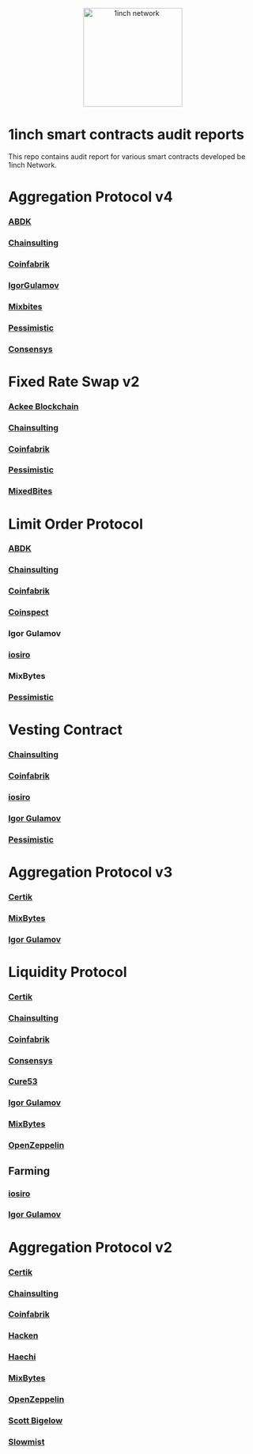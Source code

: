 <p align="center">
  <img src="https://app.1inch.io/assets/images/logo.svg" width="200" alt="1inch network" />
</p>

# 1inch smart contracts audit reports
This repo contains audit report for various smart contracts developed be 1inch Network.

# Aggregation Protocol v4

### [ABDK](https://github.com/1inch/1inch-audits/blob/master/Aggregation%20Protocol%20V4/ABDK_1inch_AggregationRouter_Solidity_.pdf)
### [Chainsulting](https://github.com/1inch/1inch-audits/raw/master/Aggregation%20Protocol%20V4/02_Smart%20Contract%20Audit_1inch_Router_RFQ_V4_Chainsulting.pdf)
### [Coinfabrik](https://github.com/1inch/1inch-audits/raw/curlyjannie-Audits-editing/Aggregation%20Protocol%20V4/1inch%20Aggregation%20Router%20v4%20Audit_Coinfabrik.pdf)
### [IgorGulamov](https://github.com/1inch/1inch-audits/raw/curlyjannie-Audits-editing/Aggregation%20Protocol%20V4/1inch%20contract%20audit.pdf)
### [Mixbites](https://github.com/1inch/1inch-audits/raw/curlyjannie-Audits-editing/Aggregation%20Protocol%20V4/1Inch%20Aggregation%20Router%20V4%20Security%20Audit%20Report_MixBites.pdf)
### [Pessimistic](https://github.com/1inch/1inch-audits/blob/curlyjannie-Audits-editing/Aggregation%20Protocol%20V4/1inch%20Aggregation%20Router%20V4%20Security%20Analysis%20by%20Pessimistic_.pdf)
### [Consensys](https://github.com/1inch/1inch-audits/raw/curlyjannie-Audits-editing/Aggregation%20Protocol%20V4/Consensys_1inch-exchange-audit-2021-09.pdf)

# Fixed Rate Swap v2

### [Aсkee Blockchain](https://github.com/1inch/1inch-audits/raw/curlyjannie-Audits-editing/Fixed%20Rate%20Swap%20V1/Fixed%20Rate%20Swap%20-%20Ackee%20Blockchain%20Audit.pdf)
### [Chainsulting](https://github.com/1inch/1inch-audits/raw/curlyjannie-Audits-editing/Fixed%20Rate%20Swap%20V1/02_Smart%20Contract%20Audit_1inch_FixedRateSwap.pdf)
### [Coinfabrik](https://github.com/1inch/1inch-audits/raw/curlyjannie-Audits-editing/Fixed%20Rate%20Swap%20V1/2021-08%20-%201inch%20Audit%20-%20FixedRateSwap.pdf)
### [Pessimistic](https://github.com/1inch/1inch-audits/raw/curlyjannie-Audits-editing/Fixed%20Rate%20Swap%20V1/1inch%20FixedRateSwap%20Security%20Analysis.pdf)
### [MixedBites](https://github.com/1inch/1inch-audits/raw/curlyjannie-Audits-editing/Fixed%20Rate%20Swap%20V1/FixedFeeSwap%20Security%20Audit%20Report.pdf)

# Limit Order Protocol

### [ABDK](https://github.com/1inch/1inch-audits/raw/master/Limit%20Order%20Protocol/ABDK%20-%201inch%20Limit%20Order%20Protocol%20audit.pdf)
### [Chainsulting](https://github.com/1inch/1inch-audits/raw/master/Limit%20Order%20Protocol/Chainsulting%20-%201inch%20Limit%20Order%20Protocol%20audit.pdf)
### [Coinfabrik](https://github.com/1inch/1inch-audits/raw/master/Limit%20Order%20Protocol/Coinfabrik%20-%201inch%20Limit%20Order%20Protocol%20audit.pdf)
### [Coinspect](https://github.com/1inch/1inch-audits/raw/master/Limit%20Order%20Protocol/Coinspect%20-%201inch%20Limit%20Order%20Protocol%20audit.pdf)
### Igor Gulamov
### [iosiro](https://iosiro.com/audits/1inch-network-limit-order-protocol-smart-contract-audit)
### MixBytes
### [Pessimistic](https://github.com/1inch/1inch-audits/raw/master/Limit%20Order%20Protocol/Pessimistic%20-%201inch%20Limit%20Order%20Protocol%20audit.pdf)

# Vesting Contract

### [Chainsulting](https://github.com/1inch/1inch-audits/raw/master/Vesting%20Contract/Chainsulting%20-%201inch%20Vesting%20Contract%20audit.pdf)
### [Coinfabrik](https://github.com/1inch/1inch-audits/raw/master/Vesting%20Contract/Coinfabrik%20-%201inch%20Vesting%20Contract%20audit.pdf)
### [iosiro](https://iosiro.com/audits/1inch-network-step-vesting-smart-contract-audit)
### [Igor Gulamov](https://github.com/1inch/1inch-audits/raw/master/Vesting%20Contract/Gulamov%20-%201inch%20Vesting%20Contract%20audit.pdf)
### [Pessimistic](https://github.com/1inch/1inch-audits/raw/master/Vesting%20Contract/Pessimistic%20-%201inch%20Vesting%20Contract%20audit.pdf)

# Aggregation Protocol v3

### [Certik](https://raw.githubusercontent.com/1inch/1inch-audits/master/Aggregation%20Protocol%20V3/Certik%20-%201inch%20v3%20Audit%20Report.pdf)
### [MixBytes](https://raw.githubusercontent.com/1inch/1inch-audits/master/Aggregation%20Protocol%20V3/MixBytes%20-%201inch%20v3%20Audit%20Report.pdf)
### [Igor Gulamov](https://raw.githubusercontent.com/1inch/1inch-audits/master/Aggregation%20Protocol%20V3/Gulamov%20-%201inch%20v3%20Audit%20Report.pdf)

# Liquidity Protocol

### [Certik](https://raw.githubusercontent.com/1inch/1inch-audits/master/Liquidity%20Protocol/Certik%20-%201inch%20Liquidity%20Protocol%20audit.pdf)
### [Chainsulting](https://raw.githubusercontent.com/1inch/1inch-audits/master/Liquidity%20Protocol/Chainsulting%20-%201inch%20Liquidity%20Protocol%20Audit.pdf)
### [Coinfabrik](https://raw.githubusercontent.com/1inch/1inch-audits/master/Liquidity%20Protocol/Coinfabrik%20-%201inch%20Liquidity%20Protocol%20Audit.pdf)
### [Consensys](https://consensys.net/diligence/audits/2020/12/1inch-liquidity-protocol/)
### [Cure53](https://raw.githubusercontent.com/1inch/1inch-audits/master/Liquidity%20Protocol/Cure53%20-%201inch%20Liquidity%20Protocol%20audit.pdf)
### [Igor Gulamov](https://raw.githubusercontent.com/1inch/1inch-audits/master/Liquidity%20Protocol/Gulamov%20-%201inch%20Liquidity%20Protocol%20audit.pdf)
### [MixBytes](https://raw.githubusercontent.com/1inch/1inch-audits/master/Liquidity%20Protocol/MixBytes%20-%201inch%20Liquidity%20Protocol%20Report.pdf)
### [OpenZeppelin](https://blog.openzeppelin.com/mooniswap-v2-audit/)

## Farming

### [iosiro](https://iosiro.com/audits/1inch-exchange-staking-rewards-smart-contract-audit)
### [Igor Gulamov](https://github.com/1inch/1inch-audits/raw/master/Liquidity%20Protocol/Farming/Gulamov%20-%201inch%20Farming%20audit.pdf)

# Aggregation Protocol v2

### [Certik](https://raw.githubusercontent.com/1inch/1inch-audits/master/Aggregation%20Protocol%20V2/Certik%20-%201inch%20v2%20Audit%20Report.pdf)
### [Chainsulting](https://raw.githubusercontent.com/1inch/1inch-audits/master/Aggregation%20Protocol%20V2/Chainsulting%20-%201inch%20v2%20Audit%20Report.pdf)
### [Coinfabrik](https://raw.githubusercontent.com/1inch/1inch-audits/master/Aggregation%20Protocol%20V2/Coinfabrik%20-%201inch%20v2%20Audit%20Report.pdf)
### [Hacken](https://raw.githubusercontent.com/1inch/1inch-audits/master/Aggregation%20Protocol%20V2/Hacken%20-%201inch%20v2%20Audit%20Report.pdf)
### [Haechi](https://raw.githubusercontent.com/1inch/1inch-audits/master/Aggregation%20Protocol%20V2/Haechi%20-%201inch%20Audit%20Report.pdf)
### [MixBytes](https://raw.githubusercontent.com/1inch/1inch-audits/master/Aggregation%20Protocol%20V2/MixBytes%20-%201inch%20v2%20Audit%20Report.pdf)
### [OpenZeppelin](https://blog.openzeppelin.com/1inch-exchange-audit/)
### [Scott Bigelow](https://raw.githubusercontent.com/1inch/1inch-audits/master/Aggregation%20Protocol%20V2/Scott%20Bigelow%20-%201inch%20v2%20Audit%20Report.pdf)
### [Slowmist](https://raw.githubusercontent.com/1inch/1inch-audits/master/Aggregation%20Protocol%20V2/Slowmist-%201inch%20Audit%20Report.pdf)
